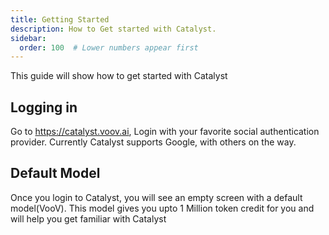 ```yaml
---
title: Getting Started
description: How to Get started with Catalyst.
sidebar:
  order: 100  # Lower numbers appear first
---
```


This guide will show how to get started with Catalyst

## Logging in

Go to https://catalyst.voov.ai, Login with your favorite social authentication provider. Currently Catalyst supports Google, with others on the way.

## Default Model

Once you login to Catalyst, you will see an empty screen with a default model(VooV). This model gives you upto 1 Million token credit for you and will help you get familiar with Catalyst